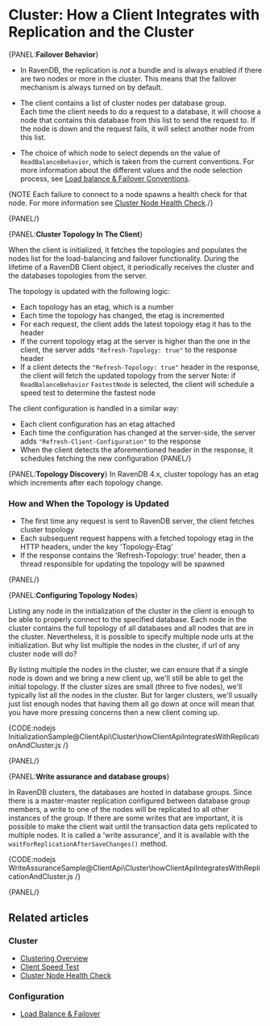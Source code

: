 # Cluster: How a Client Integrates with Replication and the Cluster

{PANEL:**Failover Behavior**}

* In RavenDB, the replication is _not_ a bundle and is always enabled if there are two nodes or more in the cluster. 
  This means that the failover mechanism is always turned on by default.  

* The client contains a list of cluster nodes per database group.  
  Each time the client needs to do a request to a database, it will choose a node that contains this database from this list to send the request to. 
  If the node is down and the request fails, it will select another node from this list.  

* The choice of which node to select depends on the value of `ReadBalanceBehavior`, which is taken from the current conventions. 
  For more information about the different values and the node selection process, see [Load balance & Failover Conventions](../../client-api/configuration/load-balance/overview). 
  
{NOTE Each failure to connect to a node spawns a health check for that node. For more information see [Cluster Node Health Check](health-check)./}

{PANEL/}

{PANEL:**Cluster Topology In The Client**}

When the client is initialized, it fetches the topologies and populates the nodes list for the load-balancing and failover functionality.
During the lifetime of a RavenDB Client object, it periodically receives the cluster and the databases topologies from the server.  

The topology is updated with the following logic:

* Each topology has an etag, which is a number
* Each time the topology has changed, the etag is incremented
* For each request, the client adds the latest topology etag it has to the header
* If the current topology etag at the server is higher than the one in the client, the server adds `"Refresh-Topology: true"` to the response header
* If a client detects the `"Refresh-Topology: true"` header in the response, the client will fetch the updated topology from the server
  Note: if `ReadBalanceBehavior` `FastestNode` is selected, the client will schedule a speed test to determine the fastest node

The client configuration is handled in a similar way:

* Each client configuration has an etag attached
* Each time the configuration has changed at the server-side, the server adds `"Refresh-Client-Configuration"` to the response
* When the client detects the aforementioned header in the response, it schedules fetching the new configuration
{PANEL/}

{PANEL:**Topology Discovery**}
In RavenDB 4.x, cluster topology has an etag which increments after each topology change.

### How and When the Topology is Updated

* The first time any request is sent to RavenDB server, the client fetches cluster topology
* Each subsequent request happens with a fetched topology etag in the HTTP headers, under the key 'Topology-Etag'
* If the response contains the 'Refresh-Topology: true' header, then a thread responsible for updating the topology will be spawned

{PANEL/}

{PANEL:**Configuring Topology Nodes**}

Listing any node in the initialization of the cluster in the client is enough to be able to properly connect to the specified database. 
Each node in the cluster contains the full topology of all databases and all nodes that are in the cluster.
Nevertheless, it is possible to specify multiple node urls at the initialization. But why list multiple the nodes in the cluster, if url of any cluster node will do?

By listing multiple the nodes in the cluster, we can ensure that if a single node is down and we bring a new client up, we'll still be able to get the initial topology. If the cluster sizes are small (three to five nodes), we'll typically list all the nodes in the cluster. But for larger clusters, we'll usually just list enough nodes that having them all go down at once will mean that you have more pressing concerns then a new client coming up.

{CODE:nodejs InitializationSample@ClientApi\Cluster\howClientApiIntegratesWithReplicationAndCluster.js /}

{PANEL/}

{PANEL:**Write assurance and database groups**}

In RavenDB clusters, the databases are hosted in database groups. 
Since there is a master-master replication configured between database group members, a write to one of the nodes will be replicated to all other instances of the group.
If there are some writes that are important, it is possible to make the client wait until the transaction data gets replicated to multiple nodes. It is called a 'write assurance', and it is available with the `waitForReplicationAfterSaveChanges()` method.

{CODE:nodejs WriteAssuranceSample@ClientApi\Cluster\howClientApiIntegratesWithReplicationAndCluster.js /}

{PANEL/}


## Related articles

### Cluster

- [Clustering Overview](../../server/clustering/overview)
- [Client Speed Test](../../client-api/cluster/speed-test)
- [Cluster Node Health Check](../../client-api/cluster/health-check)

### Configuration

- [Load Balance & Failover](../../client-api/configuration/load-balance/overview)
